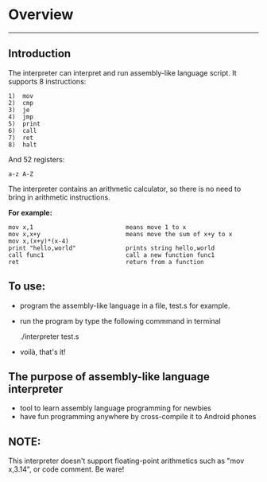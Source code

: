 # Overview #
---
## Introduction ##

The interpreter can interpret and run assembly-like language script. It supports 8 instructions:

	1)  mov
	2)  cmp
	3)  je
	4)  jmp
	5)  print
	6)  call
	7)  ret
	8)  halt

And 52 registers:

	a-z A-Z

The interpreter contains an arithmetic calculator, so there is no need to bring in arithmetic instructions.


**For example:**

	mov x,1                          means move 1 to x
	mov x,x+y                        means move the sum of x+y to x
	mov x,(x+y)*(x-4)
	print "hello,world"              prints string hello,world
	call func1                       call a new function func1
	ret                              return from a function

## To use: ##


- program the assembly-like language in a file, test.s for example.
- run the program by type the following commmand in terminal


	./interpreter test.s


- voilà, that's it!

## The purpose of assembly-like language interpreter ##

- tool to learn assembly language programming for newbies
- have fun programming anywhere by cross-compile it to Android phones

## NOTE: ##
This interpreter doesn't support floating-point arithmetics such as "mov x,3.14", or code comment.
Be ware!
